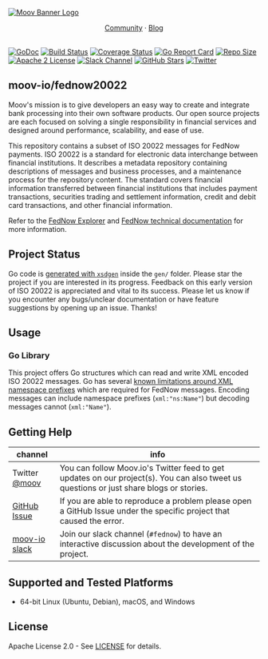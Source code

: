 [![Moov Banner Logo](https://user-images.githubusercontent.com/20115216/104214617-885b3c80-53ec-11eb-8ce0-9fc745fb5bfc.png)](https://github.com/moov-io)

<p align="center">
  <a href="https://slack.moov.io/">Community</a>
  ·
  <a href="https://moov.io/blog/">Blog</a>
  <br>
  <br>
</p>

[![GoDoc](https://godoc.org/github.com/moov-io/fednow20022?status.svg)](https://godoc.org/github.com/moov-io/fednow20022)
[![Build Status](https://github.com/moov-io/fednow20022/workflows/Go/badge.svg)](https://github.com/moov-io/fednow20022/actions)
[![Coverage Status](https://codecov.io/gh/moov-io/fednow20022/branch/master/graph/badge.svg)](https://codecov.io/gh/moov-io/fednow20022)
[![Go Report Card](https://goreportcard.com/badge/github.com/moov-io/fednow20022)](https://goreportcard.com/report/github.com/moov-io/fednow20022)
[![Repo Size](https://img.shields.io/github/languages/code-size/moov-io/fednow20022?label=project%20size)](https://github.com/moov-io/fednow20022)
[![Apache 2 License](https://img.shields.io/badge/license-Apache2-blue.svg)](https://raw.githubusercontent.com/moov-io/fednow20022/master/LICENSE)
[![Slack Channel](https://slack.moov.io/badge.svg?bg=e01563&fgColor=fffff)](https://slack.moov.io/)
[![GitHub Stars](https://img.shields.io/github/stars/moov-io/fednow20022)](https://github.com/moov-io/fednow20022)
[![Twitter](https://img.shields.io/twitter/follow/moov?style=social)](https://twitter.com/moov?lang=en)


## moov-io/fednow20022

Moov's mission is to give developers an easy way to create and integrate bank processing into their own software products. Our open source projects are each focused on solving a single responsibility in financial services and designed around performance, scalability, and ease of use.

This repository contains a subset of ISO 20022 messages for FedNow payments. ISO 20022 is a standard for electronic data interchange between financial institutions. It describes a metadata repository containing descriptions of messages and business processes, and a maintenance process for the repository content. The standard covers financial information transferred between financial institutions that includes payment transactions, securities trading and settlement information, credit and debit card transactions, and other financial information.

Refer to the [FedNow Explorer](https://explore.fednow.org/) and [FedNow technical documentation](https://www.frbservices.org/resources/financial-services/wires/faq/iso-20022/format-technical-documentation-mystandards) for more information.

## Project Status

Go code is [generated with `xsdgen`](https://pkg.go.dev/aqwari.net/xml/cmd/xsdgen) inside the `gen/` folder. Please star the project if you are interested in its progress. Feedback on this early version of ISO 20022 is appreciated and vital to its success. Please let us know if you encounter any bugs/unclear documentation or have feature suggestions by opening up an issue. Thanks!

## Usage

### Go Library

This project offers Go structures which can read and write XML encoded ISO 20022 messages. Go has several [known limitations around XML namespace prefixes](https://github.com/golang/go/issues/13400) which are required for FedNow messages. Encoding messages can include namespace prefixes (`xml:"ns:Name"`) but decoding messages cannot (`xml:"Name"`).

## Getting Help

 channel | info
 ------- | -------
Twitter [@moov](https://twitter.com/moov) | You can follow Moov.io's Twitter feed to get updates on our project(s). You can also tweet us questions or just share blogs or stories.
[GitHub Issue](https://github.com/moov-io/fednow20022/issues/new) | If you are able to reproduce a problem please open a GitHub Issue under the specific project that caused the error.
[moov-io slack](https://slack.moov.io/) | Join our slack channel (`#fednow`) to have an interactive discussion about the development of the project.

## Supported and Tested Platforms

- 64-bit Linux (Ubuntu, Debian), macOS, and Windows

## License

Apache License 2.0 - See [LICENSE](LICENSE) for details.
